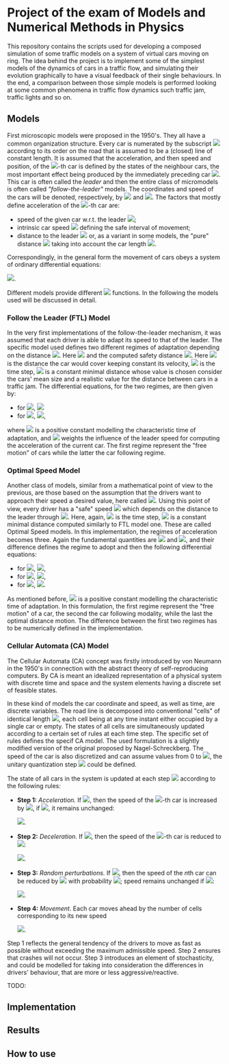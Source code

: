 # Project of the exam of Models and Numerical Methods in Physics

This repository contains the scripts used for developing a composed simulation of some traffic models on a system of virtual cars moving on ring.
The idea behind the project is to implement some of the simplest models of the dynamics of cars in a traffic flow, and simulating their evolution graphically to have a visual feedback of their single behaviours.
In the end, a comparison between those simple models is performed looking at some common phenomena in traffic flow dynamics such traffic jam, traffic lights and so on.

## Models

First microscopic models were proposed in the 1950's. They all have a common organization structure. Every car is numerated by the subscript <img src="https://render.githubusercontent.com/render/math?math=n"> according to its order on the road that is assumed to be a (closed) line of constant length. It is assumed that the acceleration, and then speed and position, of the <img src="https://render.githubusercontent.com/render/math?math=n">-th car is defined by the states of the neighbour cars, the most important effect being produced by the immediately preceding car <img src="https://render.githubusercontent.com/render/math?math=n-1">. This car is often called the *leader* and then the entire class of micromodels is often called *"follow-the-leader"* models. The coordinates and speed of the cars will be denoted, respectively, by <img src="https://render.githubusercontent.com/render/math?math=x_n"> and <img src="https://render.githubusercontent.com/render/math?math=v_n">. The factors that mostly define acceleration of the <img src="https://render.githubusercontent.com/render/math?math=n">-th car are:

* speed of the given car w.r.t. the leader <img src="https://render.githubusercontent.com/render/math?math=\Delta v_n(t)=v_n(t)-v_{n-1}(t)">;
* intrinsic car speed <img src="https://render.githubusercontent.com/render/math?math=v_n(t)"> defining the safe interval of movement;
* distance to the leader <img src="https://render.githubusercontent.com/render/math?math=d_n(t)=x_{n-1}(t)-x_n(t)"> or, as a variant in some models, the "pure" distance <img src="https://render.githubusercontent.com/render/math?math=s_n(t)=d_n(t)-l_{n-1}"> taking into account the car length <img src="https://render.githubusercontent.com/render/math?math=l_n">.

Correspondingly, in the general form the movement of cars obeys a system of ordinary differential equations:

<img src="https://render.githubusercontent.com/render/math?math=\dot{v}_n(t) = f(v_n,\Delta v_n,d_n)">.

Different models provide different <img src="https://render.githubusercontent.com/render/math?math=f"> functions. In the following the models used will be discussed in detail.

### Follow the Leader (FTL) Model

In the very first implementations of the follow-the-leader mechanism, it was assumed that each driver is able to adapt its speed to that of the leader. The specific model used defines two different regimes of adaptation depending on the distance <img src="https://render.githubusercontent.com/render/math?math=d_s=d_{\tau}%2Bd_{min}">. Here <img src="https://render.githubusercontent.com/render/math?math=d_n"> and the computed safety distance <img src="https://render.githubusercontent.com/render/math?math=d_s=d_{\tau}%2Bd_{min}">. Here <img src="https://render.githubusercontent.com/render/math?math=d_{\tau}=v_n(t)\cdot \tau"> is the distance the car would cover keeping constant its velocity, <img src="https://render.githubusercontent.com/render/math?math=\tau"> is the time step, <img src="https://render.githubusercontent.com/render/math?math=d_{min}"> is a constant minimal distance whose value is chosen consider the cars' mean size and a realistic value for the distance between cars in a traffic jam. The differential equations, for the two regimes, are then given by:

* for <img src="https://render.githubusercontent.com/render/math?math=d_n\leq d_s">, <img src="https://render.githubusercontent.com/render/math?math=\dot{v}_n(t)=\alpha_l\cdot (d_n-d_s)">
* for <img src="https://render.githubusercontent.com/render/math?math=d_n>d_s">, <img src="https://render.githubusercontent.com/render/math?math=\dot{v}_n(t)=\alpha_l\cdot [(1%2B\epsilon_l)\cdot v_{n-1}(t)-v_n(t)]">,

where <img src="https://render.githubusercontent.com/render/math?math=1/\alpha_l"> is a positive constant modelling the characteristic time of adaptation, and <img src="https://render.githubusercontent.com/render/math?math=\epsilon_l\geq0"> weights the influence of the leader speed for computing the acceleration of the current car. The first regime represent the "free motion" of cars while the latter the car following regime.

### Optimal Speed Model

Another class of models, similar from a mathematical point of view to the previous, are those based on the assumption that the drivers want to approach their speed a desired value, here called <img src="https://render.githubusercontent.com/render/math?math=v_{max}">. Using this point of view, every driver has a "safe" speed <img src="https://render.githubusercontent.com/render/math?math=v_s"> which depends on the distance to the leader through <img src="https://render.githubusercontent.com/render/math?math=v_s=\frac{1}{\tau}(d_n - d_{min})">. Here, again, <img src="https://render.githubusercontent.com/render/math?math=\tau"> is the time step, <img src="https://render.githubusercontent.com/render/math?math=d_{min}"> is a constant minimal distance computed similarly to FTL model one. These are called Optimal Speed models. In this implementation, the regimes of acceleration becomes three. Again the fundamental quantities are <img src="https://render.githubusercontent.com/render/math?math=d_n"> and <img src="https://render.githubusercontent.com/render/math?math=d_s">, and their difference defines the regime to adopt and then the following differential equations:

* for <img src="https://render.githubusercontent.com/render/math?math=d_n\gg d_s">, <img src="https://render.githubusercontent.com/render/math?math=\dot{v}_n(t)=\alpha_ol\cdot (v_{max}-v_n(t))">,
* for <img src="https://render.githubusercontent.com/render/math?math=d_n>d_s">, <img src="https://render.githubusercontent.com/render/math?math=\dot{v}_n(t)=\alpha_o\cdot (v_{n-1}(t)-v_n(t))">,
* for <img src="https://render.githubusercontent.com/render/math?math=d_n\leq d_s">, <img src="https://render.githubusercontent.com/render/math?math=\dot{v}_n(t)=5\alpha_o\cdot (v_{s}(t)-v_n(t))">.

As mentioned before, <img src="https://render.githubusercontent.com/render/math?math=1/\alpha_o"> is a positive constant modelling the characteristic time of adaptation. In this formulation, the first regime represent the "free motion" of a car, the second the car following modality, while the last the optimal distance motion. The difference between the first two regimes has to be numerically defined in the implementation.

### Cellular Automata (CA) Model

The Cellular Automata (CA) concept was firstly introduced by von Neumann in the 1950's in connection with the abstract theory of self-reproducing computers. By CA is meant an idealized representation of a physical system with discrete time and space and the system elements having a discrete set of feasible states.

In these kind of models the car coordinate and speed, as well as time, are discrete variables. The road line is decomposed into conventional "cells" of identical length <img src="https://render.githubusercontent.com/render/math?math=\Delta x">, each cell being at any time instant either occupied by a single car or empty. The states of all cells are simultaneously updated according to a certain set of rules at each time step. The specific set of rules defines the specif CA model. The used formulation is a slightly modified version of the original proposed by Nagel-Schreckberg. The speed of the car is also discretized and can assume values from 0 to <img src="https://render.githubusercontent.com/render/math?math=v_{max}">, the unitary quantization step <img src="https://render.githubusercontent.com/render/math?math=\Delta v"> could be defined.

The state of all cars in the system is updated at each step <img src="https://render.githubusercontent.com/render/math?math=t\longrightarrow\,t%2B1"> according to the following rules:

* **Step 1:** *Acceleration.* If <img src="https://render.githubusercontent.com/render/math?math=v_n<v_{max}">, then the speed of the <img src="https://render.githubusercontent.com/render/math?math=n">-th car is increased by <img src="https://render.githubusercontent.com/render/math?math=\Delta v">, if <img src="https://render.githubusercontent.com/render/math?math=v_n=v_{max}">, it remains unchanged:

    <img src="https://render.githubusercontent.com/render/math?math=v_n\longrightarrow \min(v_n%2B\Delta v, v_{max})">.

* **Step 2:** *Deceleration.* If <img src="https://render.githubusercontent.com/render/math?math=d_n\leq v_n">, then the speed of the <img src="https://render.githubusercontent.com/render/math?math=n">-th car is reduced to <img src="https://render.githubusercontent.com/render/math?math=d_n-1">:

    <img src="https://render.githubusercontent.com/render/math?math=v_n\longrightarrow\min(v_n, d_n-1)">.

* **Step 3:** *Random perturbations.* If <img src="https://render.githubusercontent.com/render/math?math=v_n>0">, then the speed of the $n$th car can be reduced by <img src="https://render.githubusercontent.com/render/math?math=\Delta v"> with probability <img src="https://render.githubusercontent.com/render/math?math=p">; speed remains unchanged if <img src="https://render.githubusercontent.com/render/math?math=v_n=0">:
  
    <img src="https://render.githubusercontent.com/render/math?math=v_n\overset{p}{\longrightarrow}\max(v_n-\Delta v, 0)">.

* **Step 4:** *Movement.* Each car moves ahead by the number of cells corresponding to its new speed

    <img src="https://render.githubusercontent.com/render/math?math=x_n\longrightarrow\,x_n\,%2B\,v_n">.

Step 1 reflects the general tendency of the drivers to move as fast as possible without exceeding the maximum admissible speed. Step 2 ensures that crashes will not occur. Step 3 introduces an element of stochasticity, and could be modelled for taking into consideration the differences in drivers' behaviour, that are more or less aggressive/reactive.

TODO:

## Implementation

## Results

## How to use
